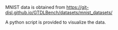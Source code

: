 MNIST data is obtained from https://git-disl.github.io/GTDLBench/datasets/mnist_datasets/

A python script is provided to visualize the data.

